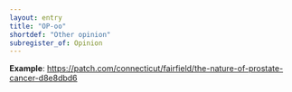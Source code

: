 ```yaml
---
layout: entry
title: "OP-oo"
shortdef: "Other opinion"
subregister_of: Opinion
---
```


**Example**: <https://patch.com/connecticut/fairfield/the-nature-of-prostate-cancer-d8e8dbd6>

<!-- details -->

<!-- START GENERATED SCREENSHOT GALLERY -->
<!-- END GENERATED SCREENSHOT GALLERY -->

